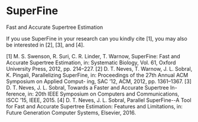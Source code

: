 # SuperFine
Fast and Accurate Supertree Estimation

If you use SuperFine in your research can you kindly cite [1],
you may also be interested in [2], [3], and [4].

[1] M. S. Swenson, R. Suri, C. R. Linder, T. Warnow, SuperFine: Fast and Accurate Supertree Estimation,
    in: Systematic Biology, Vol. 61, Oxford University Press, 2012, pp. 214–227.
[2] D. T. Neves, T. Warnow, J. L. Sobral, K. Pingali, Parallelizing SuperFine,
    in: Proceedings of the 27th Annual ACM Symposium on Applied Comput- ing, SAC ’12, ACM, 2012, pp. 1361–1367.
[3] D. T. Neves, J. L. Sobral, Towards a Faster and Accurate Supertree In- ference,
    in: 20th IEEE Symposium on Computers and Communications, ISCC ’15, IEEE, 2015.
[4] D. T. Neves, J. L. Sobral, Parallel SuperFine--A Tool for Fast and Accurate Supertree Estimation: Features and Limitations,
    in: Future Generation Computer Systems, Elsevier, 2016.


